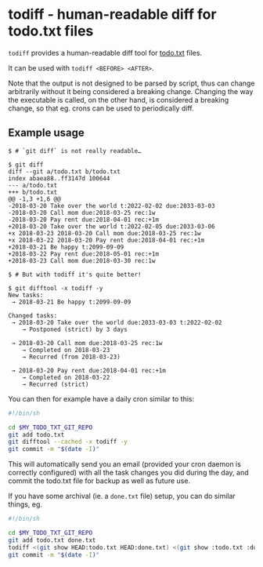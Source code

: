 # todiff - human-readable diff for todo.txt files

`todiff` provides a human-readable diff tool for [todo.txt](http://todotxt.org)
files.

It can be used with `todiff <BEFORE> <AFTER>`.

Note that the output is not designed to be parsed by script, thus can change
arbitrarily without it being considered a breaking change. Changing the way the
executable is called, on the other hand, is considered a breaking change, so
that eg. crons can be used to periodically diff.

## Example usage

```
$ # `git diff` is not really readable…

$ git diff
diff --git a/todo.txt b/todo.txt
index abaea88..ff3147d 100644
--- a/todo.txt
+++ b/todo.txt
@@ -1,3 +1,6 @@
-2018-03-20 Take over the world t:2022-02-02 due:2033-03-03
-2018-03-20 Call mom due:2018-03-25 rec:1w
-2018-03-20 Pay rent due:2018-04-01 rec:+1m
+2018-03-20 Take over the world t:2022-02-05 due:2033-03-06
+x 2018-03-23 2018-03-20 Call mom due:2018-03-25 rec:1w
+x 2018-03-22 2018-03-20 Pay rent due:2018-04-01 rec:+1m
+2018-03-21 Be happy t:2099-09-09
+2018-03-22 Pay rent due:2018-05-01 rec:+1m
+2018-03-23 Call mom due:2018-03-30 rec:1w

$ # But with todiff it's quite better!

$ git difftool -x todiff -y
New tasks:
 → 2018-03-21 Be happy t:2099-09-09

Changed tasks:
 → 2018-03-20 Take over the world due:2033-03-03 t:2022-02-02
    → Postponed (strict) by 3 days

 → 2018-03-20 Call mom due:2018-03-25 rec:1w
    → Completed on 2018-03-23
    → Recurred (from 2018-03-23)

 → 2018-03-20 Pay rent due:2018-04-01 rec:+1m
    → Completed on 2018-03-22
    → Recurred (strict)

```

You can then for example have a daily cron similar to this:
```bash
#!/bin/sh

cd $MY_TODO_TXT_GIT_REPO
git add todo.txt
git difftool --cached -x todiff -y
git commit -m "$(date -I)"
```

This will automatically send you an email (provided your cron daemon is
correctly configured) with all the task changes you did during the day, and
commit the todo.txt file for backup as well as future use.

If you have some archival (ie. a `done.txt` file) setup, you can do similar
things, eg.
```bash
#!/bin/sh

cd $MY_TODO_TXT_GIT_REPO
git add todo.txt done.txt
todiff <(git show HEAD:todo.txt HEAD:done.txt) <(git show :todo.txt :done.txt)
git commit -m "$(date -I)"
```
